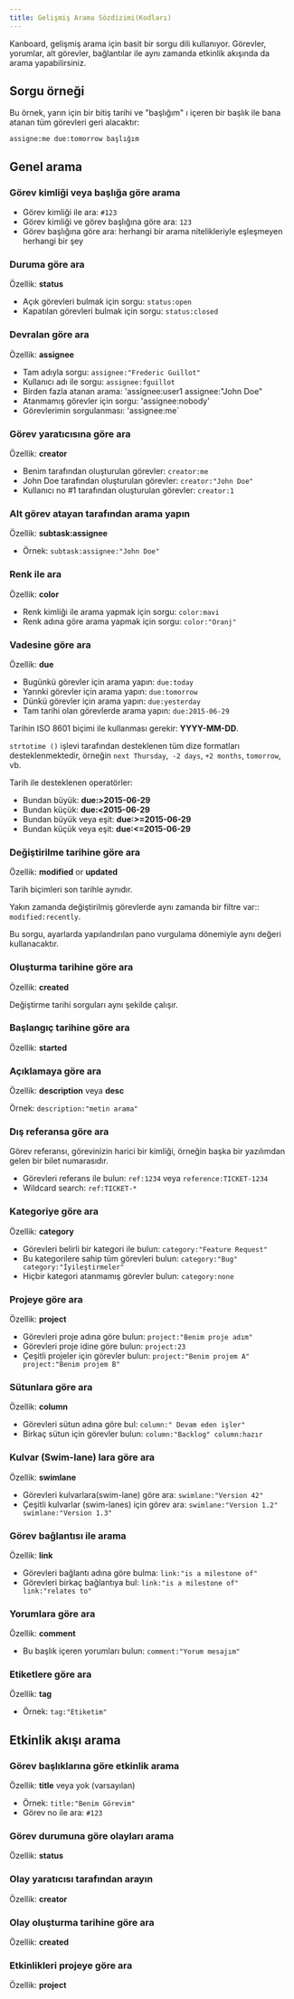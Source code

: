 ```yaml
---
title: Gelişmiş Arama Sözdizimi(Kodları)
---
```


Kanboard, gelişmiş arama için basit bir sorgu dili kullanıyor.
Görevler, yorumlar, alt görevler, bağlantılar ile aynı zamanda etkinlik akışında da arama yapabilirsiniz.

Sorgu örneği
------------

Bu örnek, yarın için bir bitiş tarihi ve "başlığım" ı içeren bir başlık ile bana atanan tüm görevleri geri alacaktır:

```
assigne:me due:tomorrow başlığım
```

Genel arama
-----------

### Görev kimliği veya başlığa göre arama

- Görev kimliği ile ara: `#123`
- Görev kimliği ve görev başlığına göre ara: `123`
- Görev başlığına göre ara: herhangi bir arama nitelikleriyle eşleşmeyen herhangi bir şey

### Duruma göre ara

Özellik: **status**

- Açık görevleri bulmak için sorgu: `status:open`
- Kapatılan görevleri bulmak için sorgu: `status:closed`

### Devralan göre ara

Özellik: **assignee**

- Tam adıyla sorgu: `assignee:"Frederic Guillot"`
- Kullanıcı adı ile sorgu: `assignee:fguillot`
- Birden fazla atanan arama: 'assignee:user1 assignee:"John Doe"
- Atanmamış görevler için sorgu: 'assignee:nobody'
- Görevlerimin sorgulanması: 'assignee:me`

### Görev yaratıcısına göre ara

Özellik: **creator**

- Benim tarafından oluşturulan görevler: `creator:me`
- John Doe tarafından oluşturulan görevler: `creator:"John Doe"`
- Kullanıcı no #1 tarafından oluşturulan görevler: `creator:1`

### Alt görev atayan tarafından arama yapın

Özellik: **subtask:assignee**

- Örnek: `subtask:assignee:"John Doe"`

### Renk ile ara

Özellik: **color**

- Renk kimliği ile arama yapmak için sorgu: `color:mavi`
- Renk adına göre arama yapmak için sorgu: `color:"Oranj"`

### Vadesine göre ara

Özellik: **due**

- Bugünkü görevler için arama yapın: `due:today`
- Yarınki görevler için arama yapın: `due:tomorrow`
- Dünkü görevler için arama yapın: `due:yesterday`
- Tam tarihi olan görevlerde arama yapın: `due:2015-06-29`

Tarihin ISO 8601 biçimi ile kullanması gerekir: **YYYY-MM-DD**.

`strtotime ()` işlevi tarafından desteklenen tüm dize formatları desteklenmektedir, örneğin `next Thursday`,` -2 days`, `+2 months`, `tomorrow`, vb.

Tarih ile desteklenen operatörler:

- Bundan büyük: **due:>2015-06-29**
- Bundan küçük: **due:<2015-06-29**
- Bundan büyük veya eşit: **due:>=2015-06-29**
- Bundan küçük veya eşit: **due:<=2015-06-29**

### Değiştirilme tarihine göre ara

Özellik: **modified** or **updated**

Tarih biçimleri son tarihle aynıdır.

Yakın zamanda değiştirilmiş görevlerde aynı zamanda bir filtre var:: `modified:recently`.

Bu sorgu, ayarlarda yapılandırılan pano vurgulama dönemiyle aynı değeri kullanacaktır.

### Oluşturma tarihine göre ara

Özellik: **created**

Değiştirme tarihi sorguları aynı şekilde çalışır.

### Başlangıç tarihine göre ara

Özellik: **started**

### Açıklamaya göre ara

Özellik: **description** veya **desc**

Örnek: `description:"metin arama"`

### Dış referansa göre ara

Görev referansı, görevinizin harici bir kimliği, örneğin başka bir yazılımdan gelen bir bilet numarasıdır.

- Görevleri referans ile bulun: `ref:1234` veya `reference:TICKET-1234`
- Wildcard search: `ref:TICKET-*`

### Kategoriye göre ara

Özellik: **category**

- Görevleri belirli bir kategori ile bulun: `category:"Feature Request"`
- Bu kategorilere sahip tüm görevleri bulun: `category:"Bug" category:"İyileştirmeler"`
- Hiçbir kategori atanmamış görevler bulun: `category:none`

### Projeye göre ara

Özellik: **project**

- Görevleri proje adına göre bulun: `project:"Benim proje adım"`
- Görevleri proje idine göre bulun: `project:23`
- Çeşitli projeler için görevler bulun: `project:"Benim projem A" project:"Benim projem B"`

### Sütunlara göre ara

Özellik: **column**

- Görevleri sütun adına göre bul: `column:" Devam eden işler"`
- Birkaç sütun için görevler bulun: `column:"Backlog" column:hazır`

### Kulvar (Swim-lane) lara göre ara

Özellik: **swimlane**

- Görevleri kulvarlara(swim-lane) göre ara: `swimlane:"Version 42"`
- Çeşitli kulvarlar (swim-lanes) için görev ara: `swimlane:"Version 1.2" swimlane:"Version 1.3"`

### Görev bağlantısı ile arama

Özellik: **link**

- Görevleri bağlantı adına göre bulma: `link:"is a milestone of"`
- Görevleri birkaç bağlantıya bul: `link:"is a milestone of" link:"relates to"`

### Yorumlara göre ara

Özellik: **comment**

- Bu başlık içeren yorumları bulun: `comment:"Yorum mesajım"`

### Etiketlere göre ara

Özellik: **tag**

- Örnek: `tag:"Etiketim"`

Etkinlik akışı arama
--------------------

### Görev başlıklarına göre etkinlik arama

Özellik: **title** veya yok (varsayılan)

- Örnek: `title:"Benim Görevim"`
- Görev no ile ara: `#123`

### Görev durumuna göre olayları arama

Özellik: **status**

### Olay yaratıcısı tarafından arayın

Özellik: **creator**

### Olay oluşturma tarihine göre ara

Özellik: **created**

### Etkinlikleri projeye göre ara

Özellik: **project**
